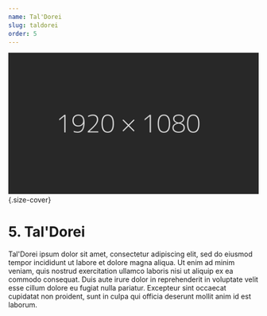 ```yaml
---
name: Tal'Dorei
slug: taldorei
order: 5
---
```

![Tal'Dorei](assets/img/placeholder_1920x1080.jpg){.size-cover}
# 5.  Tal'Dorei

Tal'Dorei ipsum dolor sit amet, consectetur adipiscing elit, sed do eiusmod tempor incididunt ut labore et dolore magna aliqua. Ut enim ad minim veniam, quis nostrud exercitation ullamco laboris nisi ut aliquip ex ea commodo consequat. Duis aute irure dolor in reprehenderit in voluptate velit esse cillum dolore eu fugiat nulla pariatur. Excepteur sint occaecat cupidatat non proident, sunt in culpa qui officia deserunt mollit anim id est laborum.